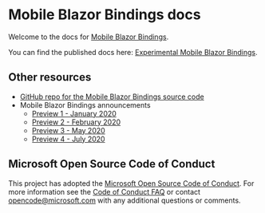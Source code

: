 # Mobile Blazor Bindings docs

Welcome to the docs for [Mobile Blazor Bindings](https://github.com/xamarin/MobileBlazorBindings).

You can find the published docs here: [Experimental Mobile Blazor Bindings](https://learn.microsoft.com/mobile-blazor-bindings/).

## Other resources

* [GitHub repo for the Mobile Blazor Bindings source code](https://github.com/xamarin/MobileBlazorBindings)
* Mobile Blazor Bindings announcements
  * [Preview 1 - January 2020](https://devblogs.microsoft.com/aspnet/mobile-blazor-bindings-experiment/)
  * [Preview 2 - February 2020](https://devblogs.microsoft.com/aspnet/mobile-blazor-bindings-feb-2020-update/)
  * [Preview 3 - May 2020](https://devblogs.microsoft.com/aspnet/announcing-experimental-mobile-blazor-bindings-may-update/)
  * [Preview 4 - July 2020](https://devblogs.microsoft.com/aspnet/hybrid-blazor-apps-in-mobile-blazor-bindings-july-update/)

## Microsoft Open Source Code of Conduct

This project has adopted the [Microsoft Open Source Code of Conduct](https://opensource.microsoft.com/codeofconduct/).
For more information see the [Code of Conduct FAQ](https://opensource.microsoft.com/codeofconduct/faq/) or contact [opencode@microsoft.com](mailto:opencode@microsoft.com) with any additional questions or comments.
